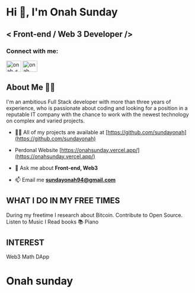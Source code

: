 # Hi 👋, I'm Onah Sunday

## < Front-end / Web 3 Developer />

### Connect with me:
<p align="left">
<a href="https://twitter.com/onah_sunday" target="blank"><img align="center" src="https://raw.githubusercontent.com/rahuldkjain/github-profile-readme-generator/master/src/images/icons/Social/twitter.svg" alt="onah_sunday" height="30" width="40" /></a>
<a href="https://linkedin.com/in/onah sunday" target="blank"><img align="center" src="https://raw.githubusercontent.com/rahuldkjain/github-profile-readme-generator/master/src/images/icons/Social/linked-in-alt.svg" alt="onah sunday" height="30" width="40" /></a>
</p>

## About Me 👨‍💻 <br/>
I'm an ambitious Full Stack developer with more than three years of experience, who is passionate about coding and looking for a position in a reputable IT company with the chance to work with the newest technology on complex and varied projects.  


<!-- - 🔭 I’m currently working on [Bid-Auction](https://bidauction-token-v2migration.vercel.app/) -->

- 👨‍💻 All of my projects are available at [https://github.com/sundayonah](https://github.com/sundayonah)
- Perdonal Website [https://onahsunday.vercel.app/](https://onahsunday.vercel.app/)

- 💬 Ask me about **Front-end, Web3**

- 📫 Email me **sundayonah94@gmail.com**


## WHAT I DO IN MY FREE TIMES
During my freetime I research about Bitcoin.
Contribute to Open Source.
Listen to Music
I Read books 📚
Piano


## INTEREST
Web3
Math
DApp



# Onah sunday
